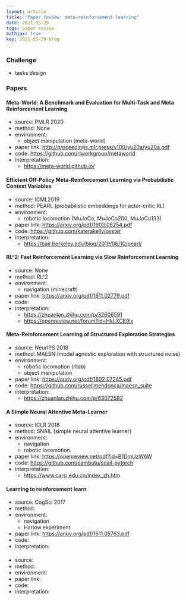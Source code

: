 ```yaml
---
layout: article
title: "Paper review: meta-reinforcement-learning"
date: 2021-05-29
tags: paper review
mathjax: true
key: 2021-05-29-blog
---
```

### Challenge
- tasks design

### Papers
#### Meta-World: A Benchmark and Evaluation for Multi-Task and Meta Reinforcement Learning
- source: PMLR 2020
- method: None
- environment:
  - object manipulation (meta-world) 
- paper link: http://proceedings.mlr.press/v100/yu20a/yu20a.pdf
- code:  https://github.com/rlworkgroup/metaworld
- interpretation: 
  - https://meta-world.github.io/

#### Efficient Off-Policy Meta-Reinforcement Learning via Probabilistic Context Variables
- source: ICML2019
- method: PEARL (probabilistic embeddings for actor-critic RL)
- environment:
  - robotic locomotion (MuJoCo, MuJoCo200, MuJoCu133)
- paper link: https://arxiv.org/pdf/1903.08254.pdf
- code: https://github.com/katerakelly/oyster
- interpretation: 
  - https://bair.berkeley.edu/blog/2019/06/10/pearl/

#### RL^2: Fast Reinforcement Learning via Slow Reinforcement Learning
- source: None
- method: RL^2
- environment:
  - navigation (minecraft)
- paper link: https://arxiv.org/pdf/1611.02779.pdf
- code:  
- interpretation: 
  - https://zhuanlan.zhihu.com/p/32606591
  - https://openreview.net/forum?id=HkLXCE9lx

#### Meta-Reinforcement Learning of Structured Exploration Strategies
- source: NeurIPS 2018
- method: MAESN (model agnostic exploration with structured noise)
- environment:
  - robotic locomotion (rllab)
  - object manipulation
- paper link: https://arxiv.org/pdf/1802.07245.pdf
- code: https://github.com/russellmendonca/maesn_suite 
- interpretation: 
  - https://zhuanlan.zhihu.com/p/63072582

#### A Simple Neural Attentive Meta-Learner
- source: ICLR 2018
- method: SNAIL (simple neural attentive learner)
- environment:
  - navigation 
  - robotic locomotion
- paper link: https://openreview.net/pdf?id=B1DmUzWAW
- code:  https://github.com/eambutu/snail-pytorch
- interpretation: 
  - https://www.carsi.edu.cn/index_zh.htm

#### Learning to reinforcement learn
- source: CogSci 2017
- method: 
- environment:
  - navigation
  - Harlow experiment
- paper link: https://arxiv.org/pdf/1611.05763.pdf
- code:  
- interpretation: 

#### 
- source: 
- method: 
- environment:
- paper link: 
- code:  
- interpretation: 